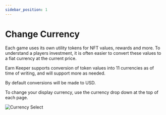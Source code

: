 ```yaml
---
sidebar_position: 1
---
```



# Change Currency

Each game uses its own utility tokens for NFT values, rewards and more. To understand a players investment, it is often easier to convert these values to a fiat currency at the current price.

Earn Keeper supports conversion of token values into 11 currencies as of time of writing, and will support more as needed.

By default conversions will be made to USD. 

To change your display currency, use the currency drop down at the top of each page.

![Currency Select](/img/user-guide/currency-select.png)
